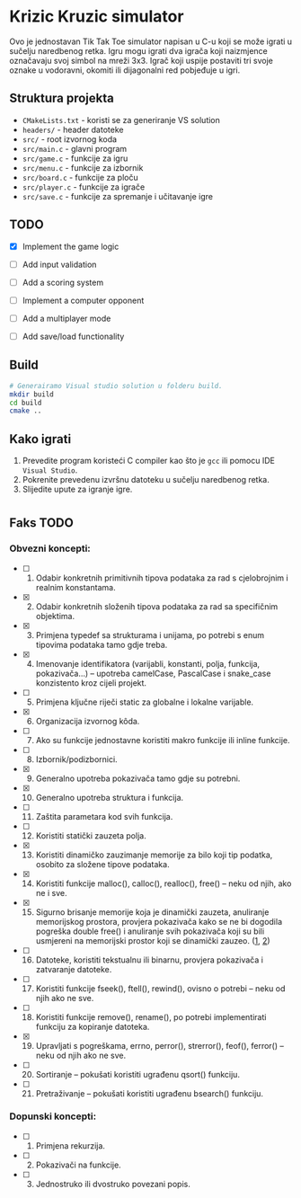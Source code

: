 # Krizic Kruzic simulator


Ovo je jednostavan Tik Tak Toe simulator napisan u C-u koji se može igrati u sučelju naredbenog retka. Igru mogu igrati dva igrača koji naizmjence označavaju svoj simbol na mreži 3x3. Igrač koji uspije postaviti tri svoje oznake u vodoravni, okomiti ili dijagonalni red pobjeđuje u igri.
## Struktura projekta



- `CMakeLists.txt` - koristi se za generiranje VS solution
- `headers/` - header datoteke
- `src/` - root izvornog koda
- `src/main.c` - glavni program
- `src/game.c` - funkcije za igru
- `src/menu.c` - funkcije za izbornik
- `src/board.c` - funkcije za ploču
- `src/player.c` - funkcije za igrače
- `src/save.c` - funkcije za spremanje i učitavanje igre


## TODO

- [x] Implement the game logic
- [ ] Add input validation
- [ ] Add a scoring system
- [ ] Implement a computer opponent
- [ ] Add a multiplayer mode
- [ ] Add save/load functionality
  

## Build
```bash
# Generairamo Visual studio solution u folderu build.
mkdir build
cd build
cmake ..
```    
## Kako igrati

1. Prevedite program koristeći C compiler kao što je `gcc` ili pomocu IDE `Visual Studio`.
2. Pokrenite prevedenu izvršnu datoteku u sučelju naredbenog retka.
3. Slijedite upute za igranje igre.

#
## Faks TODO

### Obvezni koncepti:

- [ ] 1. Odabir konkretnih primitivnih tipova podataka za rad s cjelobrojnim i realnim konstantama.
- [x] 2. Odabir konkretnih složenih tipova podataka za rad sa specifičnim objektima.
- [x] 3. Primjena typedef sa strukturama i unijama, po potrebi s enum tipovima podataka tamo gdje
treba.
- [x] 4. Imenovanje identifikatora (varijabli, konstanti, polja, funkcija, pokazivača…) – upotreba
camelCase, PascalCase i snake_case konzistento kroz cijeli projekt.
- [ ] 5. Primjena ključne riječi static za globalne i lokalne varijable.
- [x] 6. Organizacija izvornog kôda.
- [ ] 7. Ako su funkcije jednostavne koristiti makro funkcije ili inline funkcije.
- [ ] 8. Izbornik/podizbornici.
- [x] 9. Generalno upotreba pokazivača tamo gdje su potrebni.
- [x] 10. Generalno upotreba struktura i funkcija.
- [ ] 11. Zaštita parametara kod svih funkcija.
- [ ] 12. Koristiti statički zauzeta polja.
- [x] 13. Koristiti dinamičko zauzimanje memorije za bilo koji tip podatka, osobito za složene tipove
podataka.
- [x] 14. Koristiti funkcije malloc(), calloc(), realloc(), free() – neku od njih, ako ne i sve.
- [x] 15. Sigurno brisanje memorije koja je dinamički zauzeta, anuliranje memorijskog prostora, provjera
pokazivača kako se ne bi dogodila pogreška double free() i anuliranje svih pokazivača koji su bili
usmjereni na memorijski prostor koji se dinamički zauzeo. ([1](https://github.com/DamirVidakovi/kk/blob/dev/src/game.c), [2]())
- [ ] 16. Datoteke, koristiti tekstualnu ili binarnu, provjera pokazivača i zatvaranje datoteke.
- [ ] 17. Koristiti funkcije fseek(), ftell(), rewind(), ovisno o potrebi – neku od njih ako ne sve.
- [ ] 18. Koristiti funkcije remove(), rename(), po potrebi implementirati funkciju za kopiranje datoteka.
- [x] 19. Upravljati s pogreškama, errno, perror(), strerror(), feof(), ferror() – neku od njih ako ne sve.
- [ ] 20. Sortiranje – pokušati koristiti ugrađenu qsort() funkciju.
- [ ] 21. Pretraživanje – pokušati koristiti ugrađenu bsearch() funkciju.

### Dopunski koncepti:
- [ ] 1. Primjena rekurzija.
- [ ] 2. Pokazivači na funkcije.
- [ ] 3. Jednostruko ili dvostruko povezani popis.
